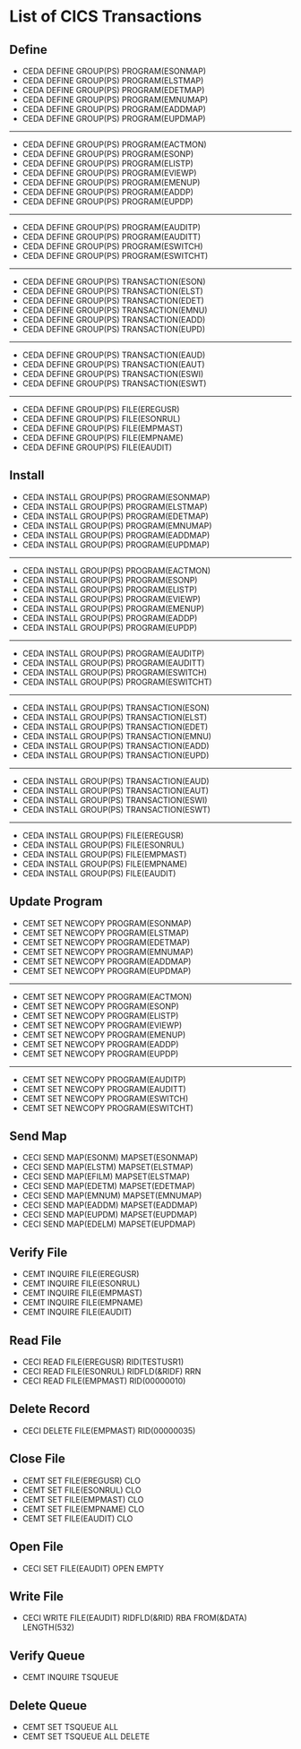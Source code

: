 # List of CICS Transactions

## Define

- CEDA DEFINE GROUP(PS) PROGRAM(ESONMAP)
- CEDA DEFINE GROUP(PS) PROGRAM(ELSTMAP)
- CEDA DEFINE GROUP(PS) PROGRAM(EDETMAP)
- CEDA DEFINE GROUP(PS) PROGRAM(EMNUMAP)
- CEDA DEFINE GROUP(PS) PROGRAM(EADDMAP)
- CEDA DEFINE GROUP(PS) PROGRAM(EUPDMAP)
---
- CEDA DEFINE GROUP(PS) PROGRAM(EACTMON)
- CEDA DEFINE GROUP(PS) PROGRAM(ESONP)
- CEDA DEFINE GROUP(PS) PROGRAM(ELISTP)
- CEDA DEFINE GROUP(PS) PROGRAM(EVIEWP)
- CEDA DEFINE GROUP(PS) PROGRAM(EMENUP)
- CEDA DEFINE GROUP(PS) PROGRAM(EADDP)
- CEDA DEFINE GROUP(PS) PROGRAM(EUPDP)
---
- CEDA DEFINE GROUP(PS) PROGRAM(EAUDITP)
- CEDA DEFINE GROUP(PS) PROGRAM(EAUDITT)
- CEDA DEFINE GROUP(PS) PROGRAM(ESWITCH)
- CEDA DEFINE GROUP(PS) PROGRAM(ESWITCHT)
---
- CEDA DEFINE GROUP(PS) TRANSACTION(ESON)
- CEDA DEFINE GROUP(PS) TRANSACTION(ELST)
- CEDA DEFINE GROUP(PS) TRANSACTION(EDET)
- CEDA DEFINE GROUP(PS) TRANSACTION(EMNU)
- CEDA DEFINE GROUP(PS) TRANSACTION(EADD)
- CEDA DEFINE GROUP(PS) TRANSACTION(EUPD)
---
- CEDA DEFINE GROUP(PS) TRANSACTION(EAUD)
- CEDA DEFINE GROUP(PS) TRANSACTION(EAUT)
- CEDA DEFINE GROUP(PS) TRANSACTION(ESWI)
- CEDA DEFINE GROUP(PS) TRANSACTION(ESWT)
---
- CEDA DEFINE GROUP(PS) FILE(EREGUSR)
- CEDA DEFINE GROUP(PS) FILE(ESONRUL)
- CEDA DEFINE GROUP(PS) FILE(EMPMAST)
- CEDA DEFINE GROUP(PS) FILE(EMPNAME)
- CEDA DEFINE GROUP(PS) FILE(EAUDIT)

## Install

- CEDA INSTALL GROUP(PS) PROGRAM(ESONMAP)
- CEDA INSTALL GROUP(PS) PROGRAM(ELSTMAP)
- CEDA INSTALL GROUP(PS) PROGRAM(EDETMAP)
- CEDA INSTALL GROUP(PS) PROGRAM(EMNUMAP)
- CEDA INSTALL GROUP(PS) PROGRAM(EADDMAP)
- CEDA INSTALL GROUP(PS) PROGRAM(EUPDMAP)
---
- CEDA INSTALL GROUP(PS) PROGRAM(EACTMON)
- CEDA INSTALL GROUP(PS) PROGRAM(ESONP)
- CEDA INSTALL GROUP(PS) PROGRAM(ELISTP)
- CEDA INSTALL GROUP(PS) PROGRAM(EVIEWP)
- CEDA INSTALL GROUP(PS) PROGRAM(EMENUP)
- CEDA INSTALL GROUP(PS) PROGRAM(EADDP)
- CEDA INSTALL GROUP(PS) PROGRAM(EUPDP)
---
- CEDA INSTALL GROUP(PS) PROGRAM(EAUDITP)
- CEDA INSTALL GROUP(PS) PROGRAM(EAUDITT)
- CEDA INSTALL GROUP(PS) PROGRAM(ESWITCH)
- CEDA INSTALL GROUP(PS) PROGRAM(ESWITCHT)
---
- CEDA INSTALL GROUP(PS) TRANSACTION(ESON)
- CEDA INSTALL GROUP(PS) TRANSACTION(ELST)
- CEDA INSTALL GROUP(PS) TRANSACTION(EDET)
- CEDA INSTALL GROUP(PS) TRANSACTION(EMNU)
- CEDA INSTALL GROUP(PS) TRANSACTION(EADD)
- CEDA INSTALL GROUP(PS) TRANSACTION(EUPD)
---
- CEDA INSTALL GROUP(PS) TRANSACTION(EAUD)
- CEDA INSTALL GROUP(PS) TRANSACTION(EAUT)
- CEDA INSTALL GROUP(PS) TRANSACTION(ESWI)
- CEDA INSTALL GROUP(PS) TRANSACTION(ESWT)
---
- CEDA INSTALL GROUP(PS) FILE(EREGUSR)
- CEDA INSTALL GROUP(PS) FILE(ESONRUL)
- CEDA INSTALL GROUP(PS) FILE(EMPMAST)
- CEDA INSTALL GROUP(PS) FILE(EMPNAME)
- CEDA INSTALL GROUP(PS) FILE(EAUDIT)

## Update Program

- CEMT SET NEWCOPY PROGRAM(ESONMAP)
- CEMT SET NEWCOPY PROGRAM(ELSTMAP)
- CEMT SET NEWCOPY PROGRAM(EDETMAP)
- CEMT SET NEWCOPY PROGRAM(EMNUMAP)
- CEMT SET NEWCOPY PROGRAM(EADDMAP)
- CEMT SET NEWCOPY PROGRAM(EUPDMAP)
---
- CEMT SET NEWCOPY PROGRAM(EACTMON)
- CEMT SET NEWCOPY PROGRAM(ESONP)
- CEMT SET NEWCOPY PROGRAM(ELISTP)
- CEMT SET NEWCOPY PROGRAM(EVIEWP)
- CEMT SET NEWCOPY PROGRAM(EMENUP)
- CEMT SET NEWCOPY PROGRAM(EADDP)
- CEMT SET NEWCOPY PROGRAM(EUPDP)
---
- CEMT SET NEWCOPY PROGRAM(EAUDITP)
- CEMT SET NEWCOPY PROGRAM(EAUDITT)
- CEMT SET NEWCOPY PROGRAM(ESWITCH)
- CEMT SET NEWCOPY PROGRAM(ESWITCHT)

## Send Map

- CECI SEND MAP(ESONM) MAPSET(ESONMAP)
- CECI SEND MAP(ELSTM) MAPSET(ELSTMAP)
- CECI SEND MAP(EFILM) MAPSET(ELSTMAP)
- CECI SEND MAP(EDETM) MAPSET(EDETMAP)
- CECI SEND MAP(EMNUM) MAPSET(EMNUMAP)
- CECI SEND MAP(EADDM) MAPSET(EADDMAP)
- CECI SEND MAP(EUPDM) MAPSET(EUPDMAP)
- CECI SEND MAP(EDELM) MAPSET(EUPDMAP)

## Verify File

- CEMT INQUIRE FILE(EREGUSR)
- CEMT INQUIRE FILE(ESONRUL)
- CEMT INQUIRE FILE(EMPMAST)
- CEMT INQUIRE FILE(EMPNAME)
- CEMT INQUIRE FILE(EAUDIT)

## Read File

- CECI READ FILE(EREGUSR) RID(TESTUSR1)
- CECI READ FILE(ESONRUL) RIDFLD(&RIDF) RRN
- CECI READ FILE(EMPMAST) RID(00000010)

## Delete Record

- CECI DELETE FILE(EMPMAST) RID(00000035)

## Close File

- CEMT SET FILE(EREGUSR) CLO
- CEMT SET FILE(ESONRUL) CLO
- CEMT SET FILE(EMPMAST) CLO
- CEMT SET FILE(EMPNAME) CLO
- CEMT SET FILE(EAUDIT)  CLO

## Open File

- CECI SET FILE(EAUDIT) OPEN EMPTY

## Write File

- CECI WRITE FILE(EAUDIT) RIDFLD(&RID) RBA FROM(&DATA) LENGTH(532)

## Verify Queue

- CEMT INQUIRE TSQUEUE

## Delete Queue

- CEMT SET TSQUEUE ALL
- CEMT SET TSQUEUE ALL DELETE
